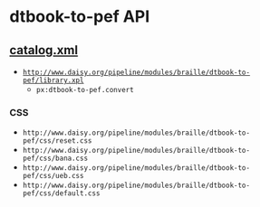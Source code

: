 # dtbook-to-pef API

## <a href="resources/META-INF/catalog.xml" class="source">catalog.xml</a>

- <a href="resources/xml/xproc/library.xpl" class="apidoc">`http://www.daisy.org/pipeline/modules/braille/dtbook-to-pef/library.xpl`</a>
  - `px:dtbook-to-pef.convert`

### CSS

- `http://www.daisy.org/pipeline/modules/braille/dtbook-to-pef/css/reset.css`
- `http://www.daisy.org/pipeline/modules/braille/dtbook-to-pef/css/bana.css`
- `http://www.daisy.org/pipeline/modules/braille/dtbook-to-pef/css/ueb.css`
- `http://www.daisy.org/pipeline/modules/braille/dtbook-to-pef/css/default.css`


<link rev="dp2:doc" href="./"/>
<link rel="rdf:type" href="http://www.daisy.org/ns/pipeline/apidoc"/>
